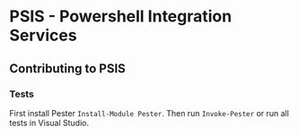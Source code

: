 
# PSIS - Powershell Integration Services

## Contributing to PSIS

### Tests

First install Pester `Install-Module Pester`.
Then run `Invoke-Pester` or run all tests in Visual Studio.